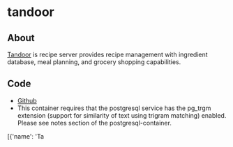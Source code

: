 # tandoor

## About

[Tandoor](https://tandoor.dev) is recipe server provides recipe management with ingredient database, meal planning, and grocery shopping capabilities.

## Code
- [Github](https://github.com/TandoorRecipes/recipes)
- This container requires that the postgresql service has the pg_trgm extension (support for similarity of text using trigram matching) enabled.  Please see notes section of the postgresql-container.


[{'name': 'Ta